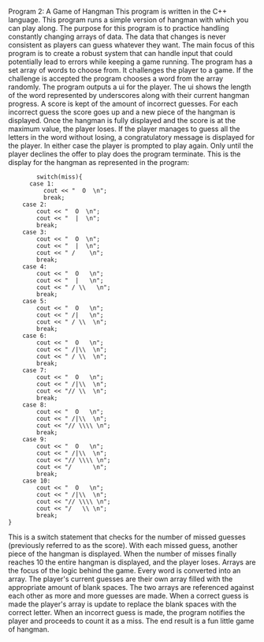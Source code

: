 Program 2: A Game of Hangman
This program is written in the C++ language. This program runs a simple version of hangman with which you can play along. The purpose for this program is to practice handling constantly changing arrays of data. The data that changes is never consistent as players can guess whatever they want. The main focus of this program is to create a robust system that can handle input that could potentially lead to errors while keeping a game running.
The program has a set array of words to choose from. It challenges the player to a game. If the challenge is accepted the program chooses a word from the array randomly. The program outputs a ui for the player. The ui shows the length of the word represented by underscores along with their current hangman progress. A score is kept of the amount of incorrect guesses. For each incorrect guess the score goes up and a new piece of the hangman is displayed. Once the hangman is fully displayed and the score is at the maximum value, the player loses. If the player manages to guess all the letters in the word without losing, a congratulatory message is displayed for the player. In either case the player is prompted to play again. Only until the player declines the offer to play does the program terminate.
This is the display for the hangman as represented in the program:

    		switch(miss){
		  case 1:
			  cout << "  O  \n";
			  break;
		case 2:
			cout << "  O  \n";
			cout << "  |  \n";
			break;
		case 3:
			cout << "  O  \n";
			cout << "  |  \n";
			cout << " /    \n";
			break;
		case 4:
			cout << "  O   \n";
			cout << "  |   \n";
			cout << " / \\   \n";
			break;
		case 5:
			cout << "  O   \n";
			cout << " /|   \n";
			cout << " / \\  \n";
			break;
		case 6:
			cout << "  O   \n";
			cout << " /|\\  \n";
			cout << " / \\  \n";
			break;
		case 7:
			cout << "  O   \n";
			cout << " /|\\  \n";
			cout << "// \\  \n";
			break;
		case 8:
			cout << "  O   \n";
			cout << " /|\\  \n";
			cout << "// \\\\ \n";
			break;
		case 9:
			cout << "  O   \n";
			cout << " /|\\  \n";
			cout << "// \\\\ \n";
			cout << "/      \n";
			break;
		case 10:
			cout << "  O   \n";
			cout << " /|\\  \n";
			cout << "// \\\\ \n";
			cout << "/   \\ \n";
			break;
	}
This is a switch statement that checks for the number of missed guesses (previously referred to as the score). With each missed guess, another piece of the hangman is displayed. When the number of misses finally reaches 10 the entire hangman is displayed, and the player loses.
Arrays are the focus of the logic behind the game. Every word is converted into an array. The player's current guesses are their own array filled with the appropriate amount of blank spaces. The two arrays are referenced against each other as more and more guesses are made. When a correct guess is made the player's array is update to replace the blank spaces with the correct letter. When an incorrect guess is made, the program notifies the player and proceeds to count it as a miss. The end result is a fun little game of hangman.
